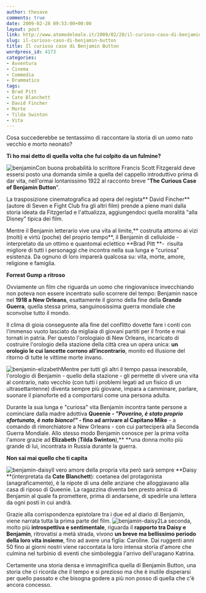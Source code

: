 ```yaml
---
author: thesave
comments: true
date: 2009-02-28 09:53:00+00:00
layout: post
link: http://www.atomodelmale.it/2009/02/28/il-curioso-caso-di-benjamin-button/
slug: il-curioso-caso-di-benjamin-button
title: Il curioso caso di Benjamin Button
wordpress_id: 4173
categories:
- Avventura
- Cinema
- Commedia
- Drammatico
tags:
- Brad Pitt
- Cate Blanchett
- David Fincher
- Morte
- Tilda Swinton
- Vita
---
```


Cosa succederebbe se tentassimo di raccontare la storia di un uomo nato vecchio e morto neonato?

**Ti ho mai detto di quella volta che fui colpito da un fulmine?**

![benjamin](http://www.atomodelmale.it/wp-content/uploads/2009/02/benjamin.jpg)Con buona probabilità lo scrittore  Francis Scott Fitzgerald deve essersi posto una domanda simile a quella del cappello introduttivo prima di dar vita, nell'ormai lontanissimo 1922 al racconto breve "**The Curious Case of Benjamin Button**".

La trasposizione cinematografica ad opera del regista** David Fincher** (autore di Seven e Fight Club fra gli altri film) prende a piene mani dalla storia ideata da Fitzgerlad e l'attualizza, aggiungendoci quella moralità "alla Disney" tipica dei film.

Mentre il Benjamin letterario vive una vita al limite,** costruita attorno ai vizi (molti) e virtù (poche) del proprio tempo**, il Benjamin di celluloide - interpretato da un ottimo e quantomai eclettico **Brad Pitt **-  risulta migliore di tutti i personaggi che incontra nella sua lunga e "curiosa" esistenza. Da ognuno di loro imparerà qualcosa su: vita, morte, amore, religione e famiglia.<!-- more -->

**Forrest Gump a ritroso**

Ovviamente un film che riguarda un uomo che ringiovanisce invecchiando non poteva non essere incentrato sullo scorrere del tempo: Benjamin nasce nel **1918 a New Orleans**, esattamente il giorno della fine della **Grande Guerra**, quella stessa prima, sanguinosissima guerra mondiale che sconvolse tutto il mondo.

Il clima di gioia conseguente alla fine del conflitto dovette fare i conti con l'immenso vuoto lasciato da migliaia di giovani partiti per il fronte e mai tornati in patria. Per questo l'orologiaio di New Orleans, incaricato di costruire l'orologio della stazione della città crea un opera unica: **un orologio le cui lancette corrono all’incontrario**, monito ed illusione del ritorno di tutte le vittime morte invano.

![benjamin-elizabeth](http://www.atomodelmale.it/wp-content/uploads/2009/02/benjamin-elizabeth.jpg)Mentre per tutti gli altri il tempo passa inesorabile, l'orologio di Benjamin - quello della stazione - gli permette di vivere una vita al contrario, nato vecchio (con tutti i problemi legati ad un fisico di un ultrasettantenne) diventa sempre più giovane, impara a camminare, parlare, suonare il pianoforte ed a comportarsi come una persona adulta.

Durante la sua lunga e "curiosa" vita Benjamin incontra tante persone a cominciare dalla madre adottiva **Queenie **- _"Poverino, è stato proprio sfortunato, è nato bianco!"_ - fino ad arrivare al** Capitano Mike** - a comando di rimorchiatore a New Orleans - con cui parteciperà alla Seconda Guerra Mondiale. Allo stesso modo Benjamin conosce per la prima volta l'amore grazie ad **Elizabeth** (**Tilda Swinton**),** **una donna molto più grande di lui, incontrata in Russia durante la guerra.

**Non sai mai quello che ti capita**

![benjamin-daisy](http://www.atomodelmale.it/wp-content/uploads/2009/02/benjamin-daisy.jpg)Il vero amore della propria vita però sarà sempre **Daisy **(interpretata da **Cate Blanchett**): coetanea del protagonista (anagraficamente), è la nipote di una delle anziane che alloggiavano alla casa di riposo di Queenie. La ragazzina diventa ben presto amica di Benjamin al quale fa promettere, prima di andarsene, di spedirle una lettera da ogni posti in cui andrà.

Grazie alla corrispondenza epistolare tra i due ed al diario di Benjamin, viene narrata tutta la prima parte del film. ![benjamin-daisy2](http://www.atomodelmale.it/wp-content/uploads/2009/02/benjamin-daisy2.jpg)La seconda, molto più **introspettiva e sentimentale**, riguarda il **rapporto tra Daisy e Benjamin**, ritrovatisi a metà strada, vivono **un breve ma bellissimo periodo della loro vita insieme**, fino ad avere una figlia: Caroline. Dai ruggenti anni 50 fino ai giorni nostri viene raccontata la loro intensa storia d'amore che culmina nel turbinio di eventi che simboleggia l'arrivo dell'uragano Katrina.

Certamente una storia densa e immaginifica quella di Benjamin Button, una storia che ci ricorda che il tempo e sì prezioso ma che è inutile disperarsi per quello passato e che bisogna godere a più non posso di quella che c'è ancora concesso.
